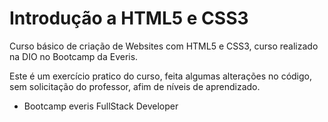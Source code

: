 # Introdução a HTML5 e CSS3

Curso básico de criação de Websites com HTML5 e CSS3, curso realizado na DIO no Bootcamp da Everis. 

Este é um exercício pratico do curso, feita algumas alterações no código, sem solicitação do professor, afim de níveis de aprendizado. 

- Bootcamp everis FullStack Developer

